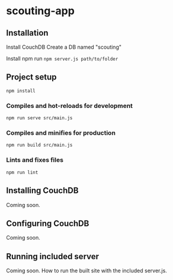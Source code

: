 # scouting-app

## Installation
Install CouchDB
Create a DB named "scouting"

Install npm
run `npm server.js path/to/folder`


## Project setup
```
npm install
```

### Compiles and hot-reloads for development
```
npm run serve src/main.js
```

### Compiles and minifies for production
```
npm run build src/main.js
```

### Lints and fixes files
```
npm run lint
```

## Installing CouchDB
Coming soon.

## Configuring CouchDB
Coming soon.

## Running included server
Coming soon. How to run the built site with the included server.js.
